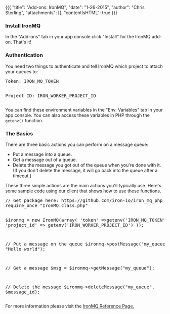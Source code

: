 {{{
  "title": "Add-ons: IronMQ",
  "date": "1-26-2015",
  "author": "Chris Sterling",
  "attachments": [],
  "contentIsHTML": true
}}}

<h3>Install IronMQ</h3>
<p>In the "Add-ons" tab in your app console click "Install" for the IronMQ add-on. That's it!</p>
<h3>Authentication</h3>
<p>You need two things to authenticate and tell IronMQ which project to attach your queues to:</p>
<pre>Token: IRON_MQ_TOKEN

Project ID: IRON_WORKER_PROJECT_ID</pre>
<p>You can find these environment variables in the "Env. Variables" tab in your app console. You can also access these variables in PHP through the <code>getenv()</code> function.</p>
<h3>The Basics</h3>
<p>There are three basic actions you can perform on a message queue:</p>
<ul>
<li>Put a message into a queue.</li>
<li>Get a message out of a queue.</li>
<li>Delete the message you got out of the queue when you're done with it. (If you don't delete the message, it will go back into the queue after a timeout.)</li>
</ul>
<p>These three simple actions are the main actions you'll typically use. Here's some sample code using our client that shows how to use these functions.</p>
<pre>// Get package here: https://github.com/iron-io/iron_mq_php
require_once "IronMQ.class.php"

$ironmq = new IronMQ(array(
'token' =&gt;getenv('IRON_MQ_TOKEN'),
'project_id' =&gt; getenv('IRON_WORKER_PROJECT_ID')
));

// Put a message on the queue
$ironmq-&gt;postMessage("my_queue", "Hello world");

// Get a message
$msg = $ironmq-&gt;getMessage("my_queue");

// Delete the message
$ironmq-&gt;deleteMessage("my_queue", $message_id);</pre>
<p>For more information please visit the <a href="http://dev.iron.io/mq/" target="_blank">IronMQ Reference Page.</a></p>
